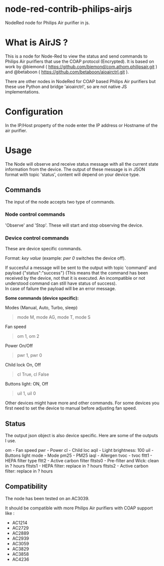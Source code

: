 # node-red-contrib-philips-airjs
NodeRed node for Philips Air purifier in js.

# What is AirJS ?

This is a node for Node-Red to view the status and send commands to Philips Air purifiers that use the COAP protocol (Encrypted).
It is based on work by @biemond ( https://github.com/biemond/com.athom.philipsair.git )
and @betaboon ( https://github.com/betaboon/aioairctrl.git ).

There are other nodes in NodeRed for COAP based Philips Air purifiers but these use Python and bridge 'aioairctrl', so are not native JS implementations.

# Configuration

In the IP/Host property of the node enter the IP address or Hostname of the air purifier.

# Usage

The Node will observe and receive status message with all the current state information from the device. The output 
of these message is in JSON format with topic 'status', content will depend on your device type.

## Commands
The input of the node accepts two type of commands.

### Node control commands
'Observe' and 'Stop'. These will start and stop observing the device.

### Device control commands
These are device specific commands.

Format: *key* *value* (example: *pwr 0* switches the device off).

If succesful a message will be sent to the output with topic 'command' and payload {"status":"success"}
(This means that the command has been received by the device, not that it is executed. An incompatible or not understood command can still have status of success).<br>
In case of failure the payload will be an error message.

**Some commands (device specific):**

Modes (Manual, Auto, Turbo, sleep)
> mode M,
> mode AG,
> mode T,
> mode S

Fan speed
> om 1, 
> om 2

Power On/Off
> pwr 1,
> pwr 0

Child lock On, Off
> cl True,
> cl False

Buttons light: ON, Off
> uil 1,
> uil 0

Other devices might have more and other commands. 
For some devices you first need to set the device to manual before adjusting fan speed.

## Status
The output json object is also device specific. Here are some of the outputs I use.

om - Fan speed
pwr - Power
cl - Child loc
aqil - Light brightness: 100
uil -Buttons light
mode - Mode
pm25 - PM25
iaql - Allergen
tvoc - tvoc
fltt1 - HEPA filter type
fltt2 - Active carbon filter
fltsts0 - Pre-filter and Wick: clean in ? hours
fltsts1 - HEPA filter: replace in ? hours
fltsts2 - Active carbon filter: replace in ? hours

## Compatibility
The node has been tested on an AC3039. 

It should be compatible with more Philips Air purifiers with COAP support like :
- AC1214
- AC2729
- AC2889
- AC2939
- AC3059
- AC3829
- AC3858
- AC4236


